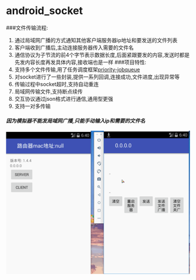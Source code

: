 # android_socket
###文件传输流程:
1. 通过局域网广播的方式通知其他客户端服务器ip地址和要发送的文件列表
2. 客户端收到广播后,主动连接服务器传入需要的文件名
3. 通信协议为子节流的前4个字节表示数据长度,后面紧跟要发的内容,发送时都是先发内容长度再发具体内容,接收端也是一样
###项目特性:
1. 支持多个文件传输,用了任务调度框架[priority-jobqueue](https://github.com/yigit/android-priority-jobqueue "priority-jobqueue")
2. 对socket进行了一些封装,提供一系列回调,连接成功,文件进度,出现异常等
3. 传输过程中socket超时,支持自动重连
4. 局域网传输文件,支持断点续传
5. 交互协议通过json格式进行通信,通用型更强
6. 支持一对多传输

#### *因为模拟器不能发局域网广播,只能手动输入ip和需要的文件名*
![df](art/socket.gif)